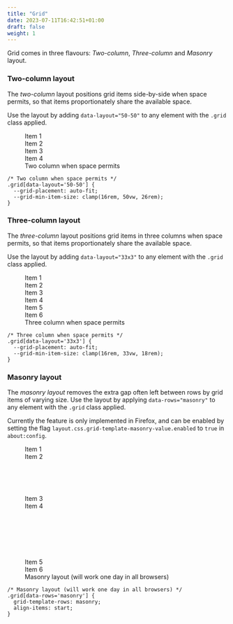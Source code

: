 ```yaml
---
title: "Grid"
date: 2023-07-11T16:42:51+01:00
draft: false
weight: 1
---
```


Grid comes in three flavours: *Two-column*, *Three-column* and *Masonry* layout.

### Two-column layout

The *two-column* layout positions grid items side-by-side when space permits, so that items proportionately share the available space. 

Use the layout by adding `data-layout="50-50"` to any element with the `.grid` class applied.

<figure>
  <div class="demo | grid" data-layout="50-50">
    <div class="item">Item 1</div>
    <div class="item">Item 2</div>
    <div class="item">Item 3</div>
    <div class="item">Item 4</div>
  </div>
  <figcaption>Two column when space permits</figcaption>
</figure>

```
/* Two column when space permits */
.grid[data-layout='50-50'] {
  --grid-placement: auto-fit;
  --grid-min-item-size: clamp(16rem, 50vw, 26rem);
}
```

### Three-column layout

The *three-column* layout positions grid items in three columns when space permits, so that items proportionately share the available space. 

Use the layout by adding `data-layout="33x3"` to any element with the `.grid` class applied.

<figure>
  <div class="demo | grid" data-layout="33x3">
    <div class="item">Item 1</div>
    <div class="item">Item 2</div>
    <div class="item">Item 3</div>
    <div class="item">Item 4</div>
    <div class="item">Item 5</div>
    <div class="item">Item 6</div>
  </div>
  <figcaption>Three column when space permits</figcaption>
</figure>

```
/* Three column when space permits */
.grid[data-layout='33x3'] {
  --grid-placement: auto-fit;
  --grid-min-item-size: clamp(16rem, 33vw, 18rem);
}
```

### Masonry layout

The *masonry layout* removes the extra gap often left between rows by grid items of varying size. Use the layout by applying `data-rows="masonry"` to any element with the `.grid` class applied.


<aside class="callout" data-variant="brand">Currently the feature is only implemented in Firefox, and can be enabled by setting the flag <code>layout.css.grid-template-masonry-value.enabled</code> to <code>true</code> in <code>about:config</code>.</aside>

<figure>
  <div class="demo | grid" data-rows="masonry">
    <div class="item">Item 1</div>
    <div class="item" style="height: 6rem;">Item 2</div>
    <div class="item">Item 3</div>
    <div class="item" style="height: 8rem;">Item 4</div>
    <div class="item">Item 5</div>
    <div class="item">Item 6</div>
  </div>
  <figcaption>Masonry layout (will work one day in all browsers)</figcaption>
</figure>

```
/* Masonry layout (will work one day in all browsers) */
.grid[data-rows='masonry'] {
  grid-template-rows: masonry;
  align-items: start;
}
```